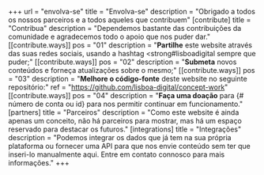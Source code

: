 +++
url = "envolva-se"
title = "Envolva-se"
description = "Obrigado a todos os nossos parceiros e a todos aqueles que contribuem"
[contribute]
    title = "Contribua"
    description = "Dependemos bastante das contribuições da comunidade e agradecemos todo o apoio que nos puder dar."
    [[contribute.ways]]
        pos = "01"
        description = "<strong>Partilhe</strong> este website através das suas redes sociais, usando a hashtag <strong#lisboadigital</strong> sempre que puder;"
    [[contribute.ways]]
        pos = "02"
        description = "<strong>Submeta</strong> novos conteúdos e forneça atualizações sobre o mesmo;"
    [[contribute.ways]]
        pos = "03"
        description = "<strong>Melhore o código-fonte</strong> deste website no seguinte repositório:"
        ref = "https://github.com/lisboa-digital/concept-work"
    [[contribute.ways]]
        pos = "04"
        description = "<strong>Faça uma doação</strong> para {# número de conta ou id} para nos permitir continuar em funcionamento."
[partners]
    title = "Parceiros"
    description = "Como este website é ainda apenas um conceito, não há parceiros para mostrar, mas há um espaço reservado para destacar os futuros."
[integrations]
    title = "Integrações"
    description = "Podemos integrar os dados que já tem na sua própria plataforma ou fornecer uma API para que nos envie conteúdo sem ter que inseri-lo manualmente aqui. Entre em contato connosco para mais informações."
+++